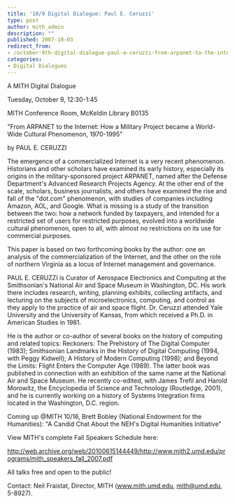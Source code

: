 ```yaml
---
title: '10/9 Digital Dialogue: Paul E. Ceruzzi'
type: post
author: mith_admin
description: ""
published: 2007-10-03
redirect_from: 
- /october-9th-digital-dialogue-paul-e-ceruzzi-from-arpanet-to-the-internet-how-a-military-project-became-a-world-wide-cultural-phenomenon-1970-1995/
categories:
- Digital Dialogues
---
```

A MITH Digital Dialogue

Tuesday, October 9, 12:30-1:45

MITH Conference Room, McKeldin Library B0135

"From ARPANET to the Internet: How a Military Project became a World-Wide Cultural Phenomenon, 1970-1995"

by PAUL E. CERUZZI

The emergence of a commercialized Internet is a very recent phenomenon. Historians and other scholars have examined its early history, especially its origins in the military-sponsored project ARPANET, named after the Defense Department's Advanced Research Projects Agency. At the other end of the scale, scholars, business journalists, and others have examined the rise and fall of the "dot.com" phenomenon, with studies of companies including Amazon, AOL, and Google. What is missing is a study of the transition between the two: how a network funded by taxpayers, and intended for a restricted set of users for restricted purposes, evolved into a worldwide cultural phenomenon, open to all, with almost no restrictions on its use for commercial purposes.

This paper is based on two forthcoming books by the author: one an analysis of the commercialization of the Internet, and the other on the role of northern Virginia as a locus of Internet management and governance.

PAUL E. CERUZZI is Curator of Aerospace Electronics and Computing at the Smithsonian's National Air and Space Museum in Washington, DC. His work there includes research, writing, planning exhibits, collecting artifacts, and lecturing on the subjects of microelectronics, computing, and control as they apply to the practice of air and space flight. Dr. Ceruzzi attended Yale University and the University of Kansas, from which received a Ph.D. in American Studies in 1981.

He is the author or co-author of several books on the history of computing and related topics: Reckoners: The Prehistory of The Digital Computer (1983); Smithsonian Landmarks in the History of Digital Computing (1994, with Peggy Kidwell); A History of Modern Computing (1998); and Beyond the Limits: Flight Enters the Computer Age (1989). The latter book was published in connection with an exhibition of the same name at the National Air and Space Museum. He recently co-edited, with James Trefil and Harold Morowitz, the Encyclopedia of Science and Technology (Routledge, 2001), and he is currently working on a history of Systems Integration firms located in the Washington, D.C. region.

Coming up @MITH 10/16, Brett Bobley (National Endowment for the Humanities): "A Candid Chat About the NEH's Digital Humanities Initiative"

View MITH's complete Fall Speakers Schedule here:

http://web.archive.org/web/20100615144449/http://www.mith2.umd.edu/programs/mith_speakers_fall_2007.pdf

All talks free and open to the public!

Contact: Neil Fraistat, Director, MITH (www.mith.umd.edu, mith@umd.edu, 5-8927).
